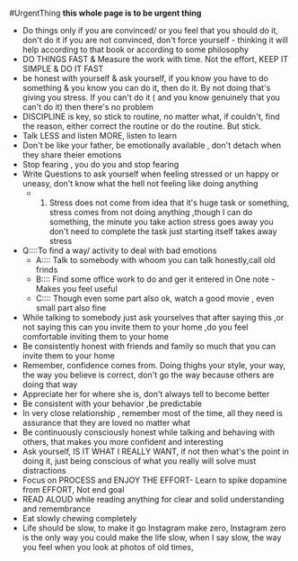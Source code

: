 #UrgentThing **this whole page is to be urgent thing**
- Do things only if you are convinced/ or you feel that you should do it, don't do it if you are not convinced, don't force yourself - thinking it will help according to that book or according to some philosophy
- DO THINGS FAST & Measure the work with time. Not the effort, KEEP IT SIMPLE & DO IT FAST 
- be honest with yourself & ask yourself, if you know you have to do something & you know you can do it, then do it. By not doing that's giving you stress. If you can't do it ( and you know genuinely that you can't do it) then there's no problem
- DISCIPLINE is key, so stick to routine, no matter what, if couldn't, find the reason, either correct the routine or do the routine. But stick.
- Talk LESS and listen MORE, listen to learn
- Don't be like your father, be emotionally available , don't detach when they share theier emotions
- Stop fearing , you do you and stop fearing
- Write Questions to ask yourself when feeling stressed or un happy or uneasy, don't know what the hell not feeling like doing anything
    - 1. Stress does not come from idea that it's huge task or something, stress comes from not doing anything ,though I can do something, the minute you take action stress goes away you don't need to complete the task just starting itself takes away stress
- Q::::To find a way/ activity to deal with bad emotions
    - A:::: Talk to somebody with whoom you can talk honestly,call old frinds
    - B:::: Find some office work to do and ger it entered in One note - Makes you feel useful
    - C:::: Though even some part also ok, watch a good movie , even small part also fine
- While talking to somebody just ask yourselves that after saying this ,or not saying this can you invite them to your home ,do you feel comfortable inviting them to your home
- Be consistently honest with friends and family so much that you can invite them to your home
- Remember, confidence comes from. Doing thighs your style, your way, the way you believe is correct, don't go the way because others are doing that way
- Appreciate her for where she is, don't always tell to become better
- Be consistent with your behavior ,be predictable
- In very close relationship , remember most of the time, all they need is assurance that they are loved no matter what
- Be continuously consciously honest while talking and behaving with others, that makes you more confident and interesting
- Ask yourself, IS IT WHAT I REALLY WANT, if not then what's the point in doing it, just being conscious of what you really will solve must distractions
- Focus on PROCESS and ENJOY THE EFFORT- Learn to spike dopamine from EFFORT, Not end goal
- READ ALOUD while reading anything for clear and solid understanding and remembrance
- Eat slowly chewing completely
- Life should be slow, to make it go Instagram make zero, Instagram zero is the only way you could make the life slow, when I say slow, the way you feel when you look at photos of old times, 